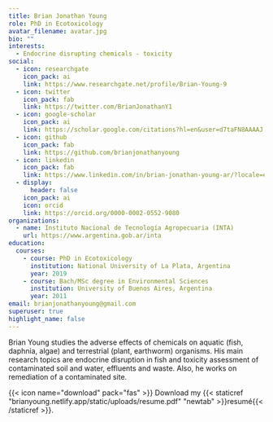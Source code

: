 ```yaml
---
title: Brian Jonathan Young
role: PhD in Ecotoxicology
avatar_filename: avatar.jpg
bio: ""
interests:
  - Endocrine disrupting chemicals - toxicity
social:
  - icon: researchgate
    icon_pack: ai
    link: https://www.researchgate.net/profile/Brian-Young-9
  - icon: twitter
    icon_pack: fab
    link: https://twitter.com/BrianJonathanY1
  - icon: google-scholar
    icon_pack: ai
    link: https://scholar.google.com/citations?hl=en&user=d7taFN8AAAAJ
  - icon: github
    icon_pack: fab
    link: https://github.com/brianjonathanyoung
  - icon: linkedin
    icon_pack: fab
    link: https://www.linkedin.com/in/brian-jonathan-young-ar/?locale=en_US
  - display:
      header: false
    icon_pack: ai
    icon: orcid
    link: https://orcid.org/0000-0002-0552-9080
organizations:
  - name: Instituto Nacional de Tecnología Agropecuaria (INTA)
    url: https://www.argentina.gob.ar/inta
education:
  courses:
    - course: PhD in Ecotoxicology
      institution: National University of La Plata, Argentina
      year: 2019
    - course: Bach/MSc degree in Environmental Sciences
      institution: University of Buenos Aires, Argentina
      year: 2011
email: brianjonathanyoung@gmail.com
superuser: true
highlight_name: false
---
```

<!--StartFragment-->

Brian Young studies the adverse effects of chemicals on aquatic (fish, daphnia, algae) and terrestrial (plant, earthworm) organisms. His main research topics are endocrine disruption in fish and toxicity assessment of contaminated soil and water, effluents and waste. Also, he works on remediation of a contaminated site.

<!--EndFragment-->

{{< icon name="download" pack="fas" >}} Download my {{< staticref "brianyoung.netlify.app/static/uploads/resume.pdf" "newtab" >}}resumé{{< /staticref >}}.
